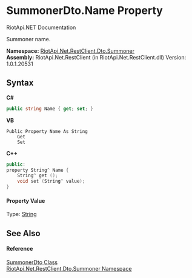 # SummonerDto.Name Property 
RiotApi.NET Documentation 

Summoner name.

**Namespace:**&nbsp;<a href="466053d6-0276-e763-5b05-d071c742b5e5">RiotApi.Net.RestClient.Dto.Summoner</a><br />**Assembly:**&nbsp;RiotApi.Net.RestClient (in RiotApi.Net.RestClient.dll) Version: 1.0.1.20531

## Syntax

**C#**<br />
``` C#
public string Name { get; set; }
```

**VB**<br />
``` VB
Public Property Name As String
	Get
	Set
```

**C++**<br />
``` C++
public:
property String^ Name {
	String^ get ();
	void set (String^ value);
}
```


#### Property Value
Type: <a href="http://msdn2.microsoft.com/en-us/library/s1wwdcbf" target="_blank">String</a>

## See Also


#### Reference
<a href="e81ef3ae-5319-af43-7976-1e390b33945e">SummonerDto Class</a><br /><a href="466053d6-0276-e763-5b05-d071c742b5e5">RiotApi.Net.RestClient.Dto.Summoner Namespace</a><br />